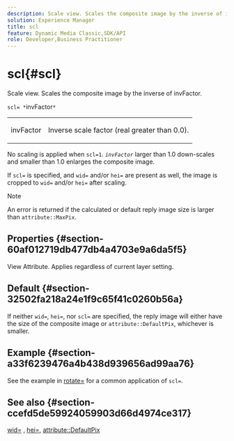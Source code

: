 ```yaml
---
description: Scale view. Scales the composite image by the inverse of invFactor.
solution: Experience Manager
title: scl
feature: Dynamic Media Classic,SDK/API
role: Developer,Business Practitioner
---
```


# scl{#scl}

Scale view. Scales the composite image by the inverse of invFactor.

 `scl= *`invFactor`*`

<table id="simpletable_A09F5EECAC2B4E0F8633D71C6AD36D8D"> 
 <tr class="strow"> 
  <td class="stentry"> <p><span class="varname"> invFactor</span> </p> </td> 
  <td class="stentry"> <p>Inverse scale factor (real greater than 0.0). </p></td> 
 </tr> 
</table>

No scaling is applied when `scl=1`. *`invFactor`* larger than 1.0 down-scales and smaller than 1.0 enlarges the composite image.

If `scl=` is specified, and `wid=` and/or `hei=` are present as well, the image is cropped to `wid=` and/or `hei=` after scaling.

>[!NOTE]
>
>An error is returned if the calculated or default reply image size is larger than `attribute::MaxPix`.

## Properties {#section-60af012719db477db4a4703e9a6da5f5}

View Attribute. Applies regardless of current layer setting.

## Default {#section-32502fa218a24e1f9c65f41c0260b56a}

If neither `wid=`, `hei=`, nor `scl=` are specified, the reply image will either have the size of the composite image or `attribute::DefaultPix`, whichever is smaller.

## Example {#section-a33f6239476a4b438d939656ad99aa76}

See the example in [rotate=](../../../../../is-api/http-ref/image-serving-api-ref/c-http-protocol-reference/c-command-reference/r-rotate.md#reference-12abb086635546ec9ec2e1a793dc1096) for a common application of `scl=`.

## See also {#section-ccefd5de59924059903d66d4974ce317}

[wid=](../../../../../is-api/http-ref/image-serving-api-ref/c-http-protocol-reference/c-command-reference/r-is-http-wid.md#reference-bfeadcb67bf4485f851eb21345527e47) , [hei=](../../../../../is-api/http-ref/image-serving-api-ref/c-http-protocol-reference/c-command-reference/r-is-http-hei.md#reference-6d6f556ccc0e4b98a815e8a5c1944a96), [attribute::DefaultPix](../../../../../is-api/image-catalog/image-serving-api-ref/c-image-catalog-reference/c-attributes-reference/r-defaultpix.md#reference-996b2c22b30f4fd9b970c84063306df1) 
